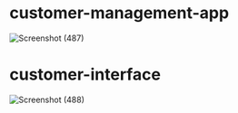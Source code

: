 # customer-management-app
![Screenshot (487)](https://user-images.githubusercontent.com/69475573/147667290-3e88fe56-53ea-4c10-819e-bb3aba5a8834.png)

# customer-interface
![Screenshot (488)](https://user-images.githubusercontent.com/69475573/147667429-67d781b5-7c5d-4b54-8836-8a1fffd6b2d5.png)
